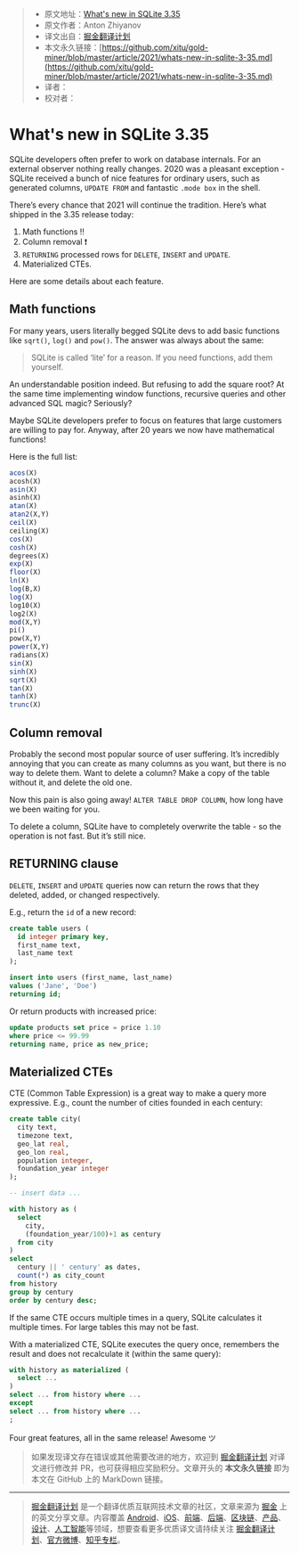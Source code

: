 > * 原文地址：[What's new in SQLite 3.35](https://nalgeon.github.io/sqlite-3-35/)
> * 原文作者：Anton Zhiyanov
> * 译文出自：[掘金翻译计划](https://github.com/xitu/gold-miner)
> * 本文永久链接：[https://github.com/xitu/gold-miner/blob/master/article/2021/whats-new-in-sqlite-3-35.md](https://github.com/xitu/gold-miner/blob/master/article/2021/whats-new-in-sqlite-3-35.md)
> * 译者：
> * 校对者：

# What's new in SQLite 3.35

SQLite developers often prefer to work on database internals. For an external observer nothing really changes. 2020 was a pleasant exception - SQLite received a bunch of nice features for ordinary users, such as generated columns, `UPDATE FROM` and fantastic `.mode box` in the shell.

There’s every chance that 2021 will continue the tradition. Here’s what shipped in the 3.35 release today:

1. Math functions ‼️
2. Column removal ❗
3. `RETURNING` processed rows for `DELETE`, `INSERT` and `UPDATE`.
4. Materialized CTEs.

Here are some details about each feature.

## Math functions

For many years, users literally begged SQLite devs to add basic functions like `sqrt()`, `log()` and `pow()`. The answer was always about the same:

> SQLite is called ‘lite’ for a reason. If you need functions, add them yourself.

An understandable position indeed. But refusing to add the square root? At the same time implementing window functions, recursive queries and other advanced SQL magic? Seriously?

Maybe SQLite developers prefer to focus on features that large customers are willing to pay for. Anyway, after 20 years we now have mathematical functions!

Here is the full list:

```sql
acos(X)
acosh(X)
asin(X)
asinh(X)
atan(X)
atan2(X,Y)
ceil(X)
ceiling(X)
cos(X)
cosh(X)
degrees(X)
exp(X)
floor(X)
ln(X)
log(B,X)
log(X)
log10(X)
log2(X)
mod(X,Y)
pi()
pow(X,Y)
power(X,Y)
radians(X)
sin(X)
sinh(X)
sqrt(X)
tan(X)
tanh(X)
trunc(X)
```
## Column removal

Probably the second most popular source of user suffering. It’s incredibly annoying that you can create as many columns as you want, but there is no way to delete them. Want to delete a column? Make a copy of the table without it, and delete the old one.

Now this pain is also going away! `ALTER TABLE DROP COLUMN`, how long have we been waiting for you.

To delete a column, SQLite have to completely overwrite the table - so the operation is not fast. But it’s still nice.

## RETURNING clause

`DELETE`, `INSERT` and `UPDATE` queries now can return the rows that they deleted, added, or changed respectively.

E.g., return the `id` of a new record:

```sql
create table users (
  id integer primary key,
  first_name text,
  last_name text
);

insert into users (first_name, last_name)
values ('Jane', 'Doe')
returning id;
```

Or return products with increased price:

```sql
update products set price = price 1.10
where price <= 99.99
returning name, price as new_price;
```

## Materialized CTEs

CTE (Common Table Expression) is a great way to make a query more expressive. E.g., count the number of cities founded in each century:

```sql
create table city(
  city text,
  timezone text,
  geo_lat real,
  geo_lon real,
  population integer,
  foundation_year integer
);

-- insert data ...

with history as (
  select
    city,
    (foundation_year/100)+1 as century
  from city
)
select
  century || ' century' as dates,
  count(*) as city_count
from history
group by century
order by century desc;
```

If the same CTE occurs multiple times in a query, SQLite calculates it multiple times. For large tables this may not be fast.

With a materialized CTE, SQLite executes the query once, remembers the result and does not recalculate it (within the same query):

```sql
with history as materialized (
  select ...
)
select ... from history where ...
except
select ... from history where ...
;
```

Four great features, all in the same release! Awesome ツ

> 如果发现译文存在错误或其他需要改进的地方，欢迎到 [掘金翻译计划](https://github.com/xitu/gold-miner) 对译文进行修改并 PR，也可获得相应奖励积分。文章开头的 **本文永久链接** 即为本文在 GitHub 上的 MarkDown 链接。

---

> [掘金翻译计划](https://github.com/xitu/gold-miner) 是一个翻译优质互联网技术文章的社区，文章来源为 [掘金](https://juejin.im) 上的英文分享文章。内容覆盖 [Android](https://github.com/xitu/gold-miner#android)、[iOS](https://github.com/xitu/gold-miner#ios)、[前端](https://github.com/xitu/gold-miner#前端)、[后端](https://github.com/xitu/gold-miner#后端)、[区块链](https://github.com/xitu/gold-miner#区块链)、[产品](https://github.com/xitu/gold-miner#产品)、[设计](https://github.com/xitu/gold-miner#设计)、[人工智能](https://github.com/xitu/gold-miner#人工智能)等领域，想要查看更多优质译文请持续关注 [掘金翻译计划](https://github.com/xitu/gold-miner)、[官方微博](http://weibo.com/juejinfanyi)、[知乎专栏](https://zhuanlan.zhihu.com/juejinfanyi)。
